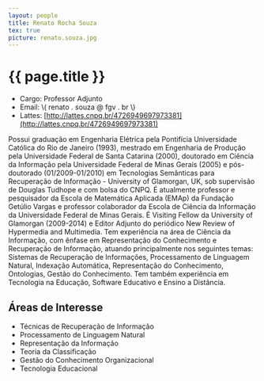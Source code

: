 ```yaml
---
layout: people
title: Renato Rocha Souza
tex: true
picture: renato.souza.jpg
---
```


# {{ page.title }}

- Cargo: Professor Adjunto 
- Email: \\( renato . souza @ fgv . br \\)
- Lattes: [http://lattes.cnpq.br/4726949697973381](http://lattes.cnpq.br/4726949697973381)

Possui graduação em Engenharia Elétrica pela Pontifícia Universidade
Católica do Rio de Janeiro (1993), mestrado em Engenharia de Produção
pela Universidade Federal de Santa Catarina (2000), doutorado em
Ciência da Informação pela Universidade Federal de Minas Gerais (2005)
e pós-doutorado (01/2009-01/2010) em Tecnologias Semânticas para
Recuperação de Informação - University of Glamorgan, UK, sob
supervisão de Douglas Tudhope e com bolsa do CNPQ. É atualmente
professor e pesquisador da Escola de Matemática Aplicada (EMAp) da
Fundação Getúlio Vargas e professor colaborador da Escola de Ciência
da Informação da Universidade Federal de Minas Gerais. É Visiting
Fellow da University of Glamorgan (2009-2014) e Editor Adjunto do
periódico New Review of Hypermedia and Multimedia. Tem experiência na
área de Ciência da Informação, com ênfase em Representação do
Conhecimento e Recuperação de Informação, atuando principalmente nos
seguintes temas: Sistemas de Recuperação de Informações, Processamento
de Linguagem Natural, Indexação Automática, Representação do
Conhecimento, Ontologias, Gestão do Conhecimento. Tem também
experiência em Tecnologia na Educação, Software Educativo e Ensino a
Distância.

## Áreas de Interesse

- Técnicas de Recuperação de Informação
- Processamento de Linguagem Natural
- Representação da Informação
- Teoria da Classificação
- Gestão do Conhecimento Organizacional
- Tecnologia Educacional
